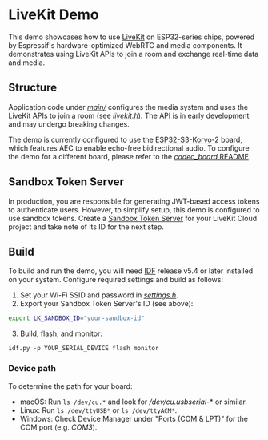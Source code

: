 # LiveKit Demo

This demo showcases how to use [LiveKit](https://livekit.io) on ESP32-series chips, powered by Espressif's hardware-optimized WebRTC and media components. It demonstrates using LiveKit APIs to join a room and exchange real-time data and media.

## Structure

Application code under [*main/*](./main/) configures the media system and uses the LiveKit APIs to join a room (see [*livekit.h*](./components/livekit/include/livekit.h)). The API is in early development and may undergo breaking changes.

The demo is currently configured to use the [ESP32-S3-Korvo-2](https://docs.espressif.com/projects/esp-adf/en/latest/design-guide/dev-boards/user-guide-esp32-s3-korvo-2.html) board, which features AEC to enable echo-free bidirectional audio. To configure the demo for a different board, please refer to the [*codec_board* README](../../components/codec_board/README.md).

## Sandbox Token Server

In production, you are responsible for generating JWT-based access tokens to authenticate users. However, to simplify setup, this demo is configured to use sandbox tokens. Create a [Sandbox Token Server](https://cloud.livekit.io/projects/p_/sandbox/templates/token-server) for your LiveKit Cloud project and take note of its ID for the next step.

## Build

To build and run the demo, you will need [IDF](https://docs.espressif.com/projects/esp-idf/en/stable/esp32/get-started/index.html) release v5.4 or later installed on your system. Configure required settings and build as follows:

1. Set your Wi-Fi SSID and password in [*settings.h*](main/settings.h).
2. Export your Sandbox Token Server's ID (see above):
```sh
export LK_SANDBOX_ID="your-sandbox-id"
```
3. Build, flash, and monitor:
```
idf.py -p YOUR_SERIAL_DEVICE flash monitor
```

### Device path

To determine the path for your board:

- macOS: Run `ls /dev/cu.*` and look for */dev/cu.usbserial-** or similar.
- Linux: Run `ls /dev/ttyUSB*` or `ls /dev/ttyACM*`.
- Windows: Check Device Manager under "Ports (COM & LPT)" for the COM port (e.g. *COM3*).
